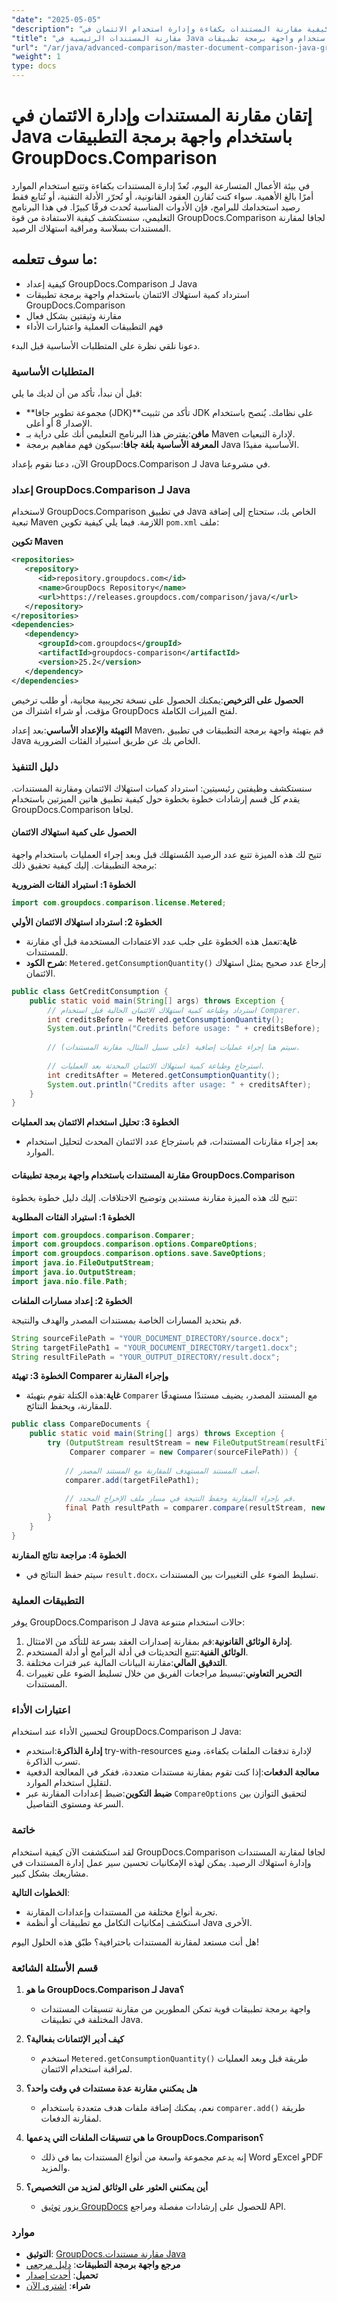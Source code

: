 ```yaml
---
"date": "2025-05-05"
"description": "تعرف على كيفية مقارنة المستندات بكفاءة وإدارة استخدام الائتمان في Java باستخدام واجهة برمجة التطبيقات GroupDocs.Comparison القوية."
"title": "مقارنة المستندات الرئيسية في Java باستخدام واجهة برمجة تطبيقات GroupDocs.Comparison"
"url": "/ar/java/advanced-comparison/master-document-comparison-java-groupdocs-api/"
"weight": 1
type: docs
---
```

# إتقان مقارنة المستندات وإدارة الائتمان في Java باستخدام واجهة برمجة التطبيقات GroupDocs.Comparison

في بيئة الأعمال المتسارعة اليوم، تُعدّ إدارة المستندات بكفاءة وتتبع استخدام الموارد أمرًا بالغ الأهمية. سواء كنت تُقارن العقود القانونية، أو تُحرّر الأدلة التقنية، أو تُتابع فقط رصيد استخدامك للبرامج، فإن الأدوات المناسبة تُحدث فرقًا كبيرًا. في هذا البرنامج التعليمي، سنستكشف كيفية الاستفادة من قوة GroupDocs.Comparison لجافا لمقارنة المستندات بسلاسة ومراقبة استهلاك الرصيد.

## ما سوف تتعلمه:
- كيفية إعداد GroupDocs.Comparison لـ Java
- استرداد كمية استهلاك الائتمان باستخدام واجهة برمجة تطبيقات GroupDocs.Comparison
- مقارنة وثيقتين بشكل فعال
- فهم التطبيقات العملية واعتبارات الأداء

دعونا نلقي نظرة على المتطلبات الأساسية قبل البدء.

### المتطلبات الأساسية

قبل أن نبدأ، تأكد من أن لديك ما يلي:

- **مجموعة تطوير جافا (JDK)**تأكد من تثبيت JDK على نظامك. يُنصح باستخدام الإصدار 8 أو أعلى.
- **مافن**:يفترض هذا البرنامج التعليمي أنك على دراية بـ Maven لإدارة التبعيات.
- **المعرفة الأساسية بلغة جافا**:سيكون فهم مفاهيم برمجة Java الأساسية مفيدًا.

الآن، دعنا نقوم بإعداد GroupDocs.Comparison لـ Java في مشروعنا.

### إعداد GroupDocs.Comparison لـ Java

لاستخدام GroupDocs.Comparison في تطبيق Java الخاص بك، ستحتاج إلى إضافة تبعية Maven اللازمة. فيما يلي كيفية تكوين `pom.xml` ملف:

**تكوين Maven**
```xml
<repositories>
   <repository>
      <id>repository.groupdocs.com</id>
      <name>GroupDocs Repository</name>
      <url>https://releases.groupdocs.com/comparison/java/</url>
   </repository>
</repositories>
<dependencies>
   <dependency>
      <groupId>com.groupdocs</groupId>
      <artifactId>groupdocs-comparison</artifactId>
      <version>25.2</version>
   </dependency>
</dependencies>
```

**الحصول على الترخيص**:يمكنك الحصول على نسخة تجريبية مجانية، أو طلب ترخيص مؤقت، أو شراء اشتراك من GroupDocs لفتح الميزات الكاملة.

**التهيئة والإعداد الأساسي**:بعد إعداد Maven، قم بتهيئة واجهة برمجة التطبيقات في تطبيق Java الخاص بك عن طريق استيراد الفئات الضرورية.

### دليل التنفيذ

سنستكشف وظيفتين رئيسيتين: استرداد كميات استهلاك الائتمان ومقارنة المستندات. يقدم كل قسم إرشادات خطوة بخطوة حول كيفية تطبيق هاتين الميزتين باستخدام GroupDocs.Comparison لجافا.

#### الحصول على كمية استهلاك الائتمان

تتيح لك هذه الميزة تتبع عدد الرصيد المُستهلك قبل وبعد إجراء العمليات باستخدام واجهة برمجة التطبيقات. إليك كيفية تحقيق ذلك:

**الخطوة 1: استيراد الفئات الضرورية**
```java
import com.groupdocs.comparison.license.Metered;
```

**الخطوة 2: استرداد استهلاك الائتمان الأولي**
- **غاية**:تعمل هذه الخطوة على جلب عدد الاعتمادات المستخدمة قبل أي مقارنة للمستندات.
- **شرح الكود**: `Metered.getConsumptionQuantity()` إرجاع عدد صحيح يمثل استهلاك الائتمان.

```java
public class GetCreditConsumption {
    public static void main(String[] args) throws Exception {
        // استرداد وطباعة كمية استهلاك الائتمان الحالية قبل استخدام Comparer.
        int creditsBefore = Metered.getConsumptionQuantity();
        System.out.println("Credits before usage: " + creditsBefore);
        
        // سيتم هنا إجراء عمليات إضافية (على سبيل المثال، مقارنة المستندات).
        
        // استرجاع وطباعة كمية استهلاك الائتمان المحدثة بعد العمليات.
        int creditsAfter = Metered.getConsumptionQuantity();
        System.out.println("Credits after usage: " + creditsAfter);
    }
}
```

**الخطوة 3: تحليل استخدام الائتمان بعد العمليات**
- بعد إجراء مقارنات المستندات، قم باسترجاع عدد الائتمان المحدث لتحليل استخدام الموارد.

#### مقارنة المستندات باستخدام واجهة برمجة تطبيقات GroupDocs.Comparison

تتيح لك هذه الميزة مقارنة مستندين وتوضيح الاختلافات. إليك دليل خطوة بخطوة:

**الخطوة 1: استيراد الفئات المطلوبة**
```java
import com.groupdocs.comparison.Comparer;
import com.groupdocs.comparison.options.CompareOptions;
import com.groupdocs.comparison.options.save.SaveOptions;
import java.io.FileOutputStream;
import java.io.OutputStream;
import java.nio.file.Path;
```

**الخطوة 2: إعداد مسارات الملفات**

قم بتحديد المسارات الخاصة بمستندات المصدر والهدف والنتيجة.

```java
String sourceFilePath = "YOUR_DOCUMENT_DIRECTORY/source.docx";
String targetFilePath1 = "YOUR_DOCUMENT_DIRECTORY/target1.docx";
String resultFilePath = "YOUR_OUTPUT_DIRECTORY/result.docx";
```

**الخطوة 3: تهيئة Comparer وإجراء المقارنة**
- **غاية**:هذه الكتلة تقوم بتهيئة `Comparer` مع المستند المصدر، يضيف مستندًا مستهدفًا للمقارنة، ويحفظ النتائج.

```java
public class CompareDocuments {
    public static void main(String[] args) throws Exception {
        try (OutputStream resultStream = new FileOutputStream(resultFilePath);
             Comparer comparer = new Comparer(sourceFilePath)) {
            
            // أضف المستند المستهدف للمقارنة مع المستند المصدر.
            comparer.add(targetFilePath1);
            
            // قم بإجراء المقارنة وحفظ النتيجة في مسار ملف الإخراج المحدد.
            final Path resultPath = comparer.compare(resultStream, new SaveOptions(), new CompareOptions());
        }
    }
}
```

**الخطوة 4: مراجعة نتائج المقارنة**
- سيتم حفظ النتائج في `result.docx`، تسليط الضوء على التغييرات بين المستندات.

### التطبيقات العملية

يوفر GroupDocs.Comparison لـ Java حالات استخدام متنوعة:

1. **إدارة الوثائق القانونية**:قم بمقارنة إصدارات العقد بسرعة للتأكد من الامتثال.
2. **الوثائق الفنية**:تتبع التحديثات في أدلة البرامج أو أدلة المستخدم.
3. **التدقيق المالي**:مقارنة البيانات المالية عبر فترات مختلفة.
4. **التحرير التعاوني**:تبسيط مراجعات الفريق من خلال تسليط الضوء على تغييرات المستندات.

### اعتبارات الأداء

لتحسين الأداء عند استخدام GroupDocs.Comparison لـ Java:

- **إدارة الذاكرة**:استخدم try-with-resources لإدارة تدفقات الملفات بكفاءة، ومنع تسرب الذاكرة.
- **معالجة الدفعات**:إذا كنت تقوم بمقارنة مستندات متعددة، ففكر في المعالجة الدفعية لتقليل استخدام الموارد.
- **ضبط التكوين**:ضبط إعدادات المقارنة عبر `CompareOptions` لتحقيق التوازن بين السرعة ومستوى التفاصيل.

### خاتمة

لقد استكشفت الآن كيفية استخدام GroupDocs.Comparison لجافا لمقارنة المستندات وإدارة استهلاك الرصيد. يمكن لهذه الإمكانيات تحسين سير عمل إدارة المستندات في مشاريعك بشكل كبير.

**الخطوات التالية**:
- تجربة أنواع مختلفة من المستندات وإعدادات المقارنة.
- استكشف إمكانيات التكامل مع تطبيقات أو أنظمة Java الأخرى.

هل أنت مستعد لمقارنة المستندات باحترافية؟ طبّق هذه الحلول اليوم!

### قسم الأسئلة الشائعة

1. **ما هو GroupDocs.Comparison لـ Java؟**
   - واجهة برمجة تطبيقات قوية تمكن المطورين من مقارنة تنسيقات المستندات المختلفة في تطبيقات Java.

2. **كيف أدير الإئتمانات بفعالية؟**
   - استخدم `Metered.getConsumptionQuantity()` طريقة قبل وبعد العمليات لمراقبة استخدام الائتمان.

3. **هل يمكنني مقارنة عدة مستندات في وقت واحد؟**
   - نعم، يمكنك إضافة ملفات هدف متعددة باستخدام `comparer.add()` طريقة لمقارنة الدفعات.

4. **ما هي تنسيقات الملفات التي يدعمها GroupDocs.Comparison؟**
   - إنه يدعم مجموعة واسعة من أنواع المستندات بما في ذلك Word وExcel وPDF والمزيد.

5. **أين يمكنني العثور على الوثائق لمزيد من التخصيص؟**
   - يزور [توثيق GroupDocs](https://docs.groupdocs.com/comparison/java/) للحصول على إرشادات مفصلة ومراجع API.

### موارد
- **التوثيق**: [GroupDocs.مقارنة مستندات Java](https://docs.groupdocs.com/comparison/java/)
- **مرجع واجهة برمجة التطبيقات**: [دليل مرجعي](https://reference.groupdocs.com/comparison/java/)
- **تحميل**: [أحدث إصدار](https://releases.groupdocs.com/comparison/java/)
- **شراء**: [اشتري الآن](https://purchase.groupdocs.com/buy)